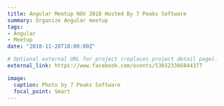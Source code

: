 ```yaml
---
title: Angular Meetup NOV 2018 Hosted By 7 Peaks Software
summary: Organize Angular meetup
tags:
- Angular
- Meetup
date: "2018-11-28T18:00:00Z"

# Optional external URL for project (replaces project detail page).
external_link: https://www.facebook.com/events/536523386844377

image:
  caption: Photo by 7 Peaks Software
  focal_point: Smart
---
```

